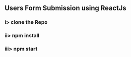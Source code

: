 ## Users Form Submission using ReactJs
### i> clone the Repo
### ii> npm install
### iii> npm start
